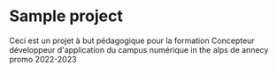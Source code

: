 # Sample project

Ceci est un projet à but pédagogique pour la formation Concepteur développeur d'application du campus numérique in the alps de annecy promo 2022-2023